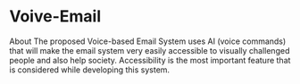 # Voive-Email
About The proposed Voice-based Email System uses AI (voice commands) that will make the email system very easily accessible to visually challenged people and also help society. Accessibility is the most important feature that is considered while developing this system.
